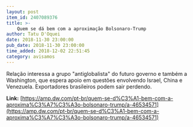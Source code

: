 ```yaml
---
layout: post
item_id: 2407089376
title: >-
    Quem se dá bem com a aproximação Bolsonaro-Trump
author: Tatu D'Oquei
date: 2018-11-30 23:00:00
pub_date: 2018-11-30 23:00:00
time_added: 2018-12-02 22:51:45
category: avisamos
---
```


Relação interessa a grupo "antiglobalista" do futuro governo e também a Washington, que espera apoio em questões envolvendo Israel, China e Venezuela. Exportadores brasileiros podem sair perdendo.

**Link:** [https://amp.dw.com/pt-br/quem-se-d%C3%A1-bem-com-a-aproxima%C3%A7%C3%A3o-bolsonaro-trump/a-46534571](https://amp.dw.com/pt-br/quem-se-d%C3%A1-bem-com-a-aproxima%C3%A7%C3%A3o-bolsonaro-trump/a-46534571)

